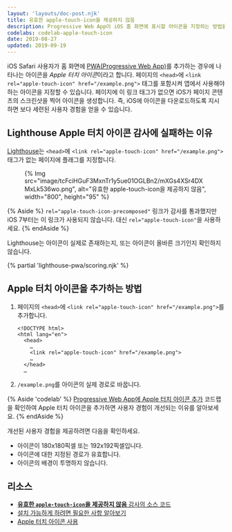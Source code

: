 ```yaml
---
layout: 'layouts/doc-post.njk'
title: 유효한 apple-touch-icon을 제공하지 않음
description: Progressive Web App이 iOS 홈 화면에 표시할 아이콘을 지정하는 방법을 알아봅니다.
codelabs: codelab-apple-touch-icon
date: 2019-08-27
updated: 2019-09-19
---
```


iOS Safari 사용자가 홈 화면에 [PWA(Progressive Web App)](https://web.dev/progressive-web-apps/)를 추가하는 경우에 나타나는 아이콘을 *Apple 터치 아이콘*이라고 합니다. 페이지의 `<head>`에 `<link rel="apple-touch-icon" href="/example.png">` 태그를 포함시켜 앱에서 사용해야 하는 아이콘을 지정할 수 있습니다. 페이지에 이 링크 태그가 없으면 iOS가 페이지 콘텐츠의 스크린샷을 찍어 아이콘을 생성합니다. 즉, iOS에 아이콘을 다운로드하도록 지시하면 보다 세련된 사용자 경험을 얻을 수 있습니다.

## Lighthouse Apple 터치 아이콘 감사에 실패하는 이유

[Lighthouse](https://developers.google.com/web/tools/lighthouse/)는 `<head>`에 `<link rel="apple-touch-icon" href="/example.png">` 태그가 없는 페이지에 플래그를 지정합니다.

<figure>{% Img src="image/tcFciHGuF3MxnTr1y5ue01OGLBn2/mXGs4XSr4DXMxLk536wo.png", alt="유효한 apple-touch-icon을 제공하지 않음", width="800", height="95" %}</figure>

{% Aside %} `rel="apple-touch-icon-precomposed"` 링크가 감사를 통과했지만 iOS 7부터는 이 링크가 사용되지 않습니다. 대신 `rel="apple-touch-icon"`을 사용하세요. {% endAside %}

Lighthouse는 아이콘이 실제로 존재하는지, 또는 아이콘이 올바른 크기인지 확인하지 않습니다.

{% partial 'lighthouse-pwa/scoring.njk' %}

## Apple 터치 아이콘을 추가하는 방법

1. 페이지의 `<head>`에 `<link rel="apple-touch-icon" href="/example.png">`를 추가합니다.

   ```html/4
   <!DOCTYPE html>
   <html lang="en">
     <head>
       …
       <link rel="apple-touch-icon" href="/example.png">
       …
     </head>
     …
   ```

2. `/example.png`를 아이콘의 실제 경로로 바꿉니다.

{% Aside 'codelab' %} [Progressive Web App에 Apple 터치 아이콘 추가](https://web.dev/codelab-apple-touch-icon/) 코드랩을 확인하여 Apple 터치 아이콘을 추가하면 사용자 경험이 개선되는 이유를 알아보세요. {% endAside %}

개선된 사용자 경험을 제공하려면 다음을 확인하세요.

- 아이콘이 180x180픽셀 또는 192x192픽셀입니다.
- 아이콘에 대한 지정된 경로가 유효합니다.
- 아이콘의 배경이 투명하지 않습니다.

## 리소스

- [**유효한 `apple-touch-icon`을 제공하지 않음** 감사의 소스 코드](https://github.com/GoogleChrome/lighthouse/blob/master/lighthouse-core/audits/apple-touch-icon.js)
- [설치 가능하게 하려면 필요한 사항 알아보기](https://web.dev/install-criteria/)
- <a href="https://webhint.io/docs/user-guide/hints/hint-apple-touch-icons/" rel="noreferrer">Apple 터치 아이콘 사용</a>
